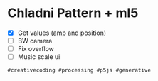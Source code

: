 # Chladni Pattern + ml5

- [x] Get values (amp and position)
- [ ] BW camera
- [ ] Fix overflow
- [ ] Music scale ui

`#creativecoding #processing #p5js #generative`